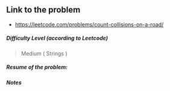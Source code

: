 ## Link to the problem
 
 - https://leetcode.com/problems/count-collisions-on-a-road/
 
##### Difficulty Level (according to Leetcode)
 
 > Medium ( Strings )
 
##### Resume of the problem:



##### Notes
  